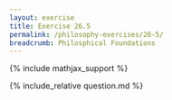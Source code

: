 ```yaml
---
layout: exercise
title: Exercise 26.5
permalink: /philosophy-exercises/26-5/
breadcrumb: Philosphical Foundations
---
```


{% include mathjax_support %}

<div><i class="arrow-up" data-chapter="philosophy-exercises" data-exercise="ex_5" data-rating="0"></i></div>
{% include_relative question.md %}
